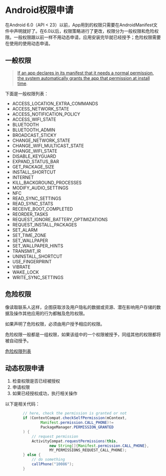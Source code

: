# Android权限申请 #
在Android 6.0（API < 23）以前，App用到的权限只需要在AndroidManifest文件中声明就好了。在6.0以后，权限策略进行了更改，权限分为一般权限和危险权限。一般权限跟以前一样不用动态申请，应用安装完毕就已经授予；危险权限需要在使用的使用动态申请。


## 一般权限 ##

> [If an app declares in its manifest that it needs a normal permission, the system automatically grants the app that permission at install time](https://developer.android.com/guide/topics/permissions/normal-permissions.html).

下面是一般权限列表：

 - ACCESS_LOCATION_EXTRA_COMMANDS
 - ACCESS_NETWORK_STATE
 - ACCESS_NOTIFICATION_POLICY
 - ACCESS_WIFI_STATE
 - BLUETOOTH
 - BLUETOOTH_ADMIN
 - BROADCAST_STICKY
 - CHANGE_NETWORK_STATE
 - CHANGE_WIFI_MULTICAST_STATE
 - CHANGE_WIFI_STATE
 - DISABLE_KEYGUARD
 - EXPAND_STATUS_BAR
 - GET_PACKAGE_SIZE
 - INSTALL_SHORTCUT
 - INTERNET
 - KILL_BACKGROUND_PROCESSES
 - MODIFY_AUDIO_SETTINGS
 - NFC
 - READ_SYNC_SETTINGS
 - READ_SYNC_STATS
 - RECEIVE_BOOT_COMPLETED
 - REORDER_TASKS
 - REQUEST_IGNORE_BATTERY_OPTIMIZATIONS
 - REQUEST_INSTALL_PACKAGES
 - SET_ALARM
 - SET_TIME_ZONE
 - SET_WALLPAPER
 - SET_WALLPAPER_HINTS
 - TRANSMIT_IR
 - UNINSTALL_SHORTCUT
 - USE_FINGERPRINT
 - VIBRATE
 - WAKE_LOCK
 - WRITE_SYNC_SETTINGS

## 危险权限 ##
像读取联系人这样，企图获取涉及用户隐私的数据或资源、潜在影响用户存储的数据及操作其他应用的行为都触及危险权限。

如果声明了危险权限，必须由用户授予相应的权限。

危险权限一般都是一组权限，如果该组中的一个权限被授予，同组其他的权限都将被自动授予。

[危险权限列表](https://developer.android.com/guide/topics/permissions/requesting.html#normal-dangerous)

## 动态权限申请 ##
1. 检查权限是否已经被授权
2. 申请权限
3. 如果已经授权成功，执行相关操作

以下是相关代码：

``` Java
        // here, check the permission is granted or not
        if (ContextCompat.checkSelfPermission(mContext,
                Manifest.permission.CALL_PHONE)!=
                PackageManager.PERMISSION_GRANTED
        ) {
            // request permission
            ActivityCompat.requestPermissions(this,
                    new String[]{Manifest.permission.CALL_PHONE},
                    MY_PERMISSIONS_REQUEST_CALL_PHONE);
        } else {
            // do something
            callPhone("10086");
        }
```

